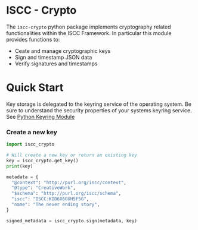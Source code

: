 # ISCC - Crypto

The `iscc-crypto` python package implements cryptography related functionalities
within the ISCC Framework. In particular this module provides functions to:

- Ceate and manage cryptographic keys
- Sign and timestamp JSON data
- Verify signatures and timestamps

# Quick Start

Key storage is delegated to the keyring service of the operating system. Be sure
to understand the security properties of your systems keyring service.
See [Python Keyring Module](https://pypi.org/project/keyring/)

### Create a new key

```python
import iscc_crypto

# Will create a new key or return an existing key
key = iscc_crypto.get_key()
print(key)

metadata = {
  "@context": "http://purl.org/iscc/context",
  "@type": "CreativeWork",
  "$schema": "http://purl.org/iscc/schema",
  "iscc": "ISCC:KID6X6GUH5F5G",
  "name": "The never ending story",
}

signed_metadata = iscc_crypto.sign(metadata, key)
```
